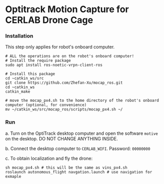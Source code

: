 # Optitrack Motion Capture for CERLAB Drone Cage
### Installation
This step only applies for robot's onboard computer.
```
# ALL the operations are on the robot's onboard computer!
# Install the require package
sudo apt install ros-noetic-vrpn-client-ros

# Install this package
cd ~catkin_ws/src
git clone https://github.com/Zhefan-Xu/mocap_ros.git
cd ~catkin_ws
catkin_make

# move the mocap_px4.sh to the home directory of the robot's onboard computer (optional, for convenience)
mv ~/catkin_ws/src/mocap_ros/scripts/mocap_px4.sh ~/
```

### Run
a. Turn on the OptiTrack desktop computer and open the software ```motive``` on the desktop. DO NOT CHANGE ANYTHING INSIDE.

b. Connect the desktop computer to ```CERLAB_WIFI```. Password: ```00000000```

c. To obtain localization and fly the drone:
```
sh mocap_px4.sh # this will be the same as vins_px4.sh
roslaunch autonomous_flight navgation.launch # use navigation for exmaple
```
